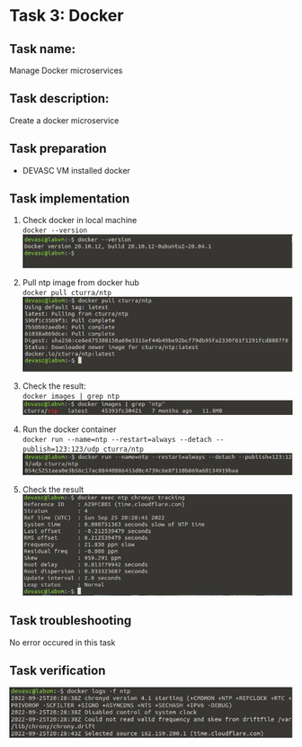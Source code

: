 # Task 3: Docker

## Task name: 
Manage Docker microservices

## Task description: 
Create a docker microservice

## Task preparation
- DEVASC VM installed docker

## Task implementation
1. Check docker in local machine      
`docker --version`    
![docker-version](task3.1screenshot.JPG) 

2. Pull ntp image from docker hub       
`docker pull cturra/ntp`
![docker pull](task3.2screenshot.JPG)

3. Check the result:       
`docker images | grep ntp`
![check images](task3.3screenshot.JPG)  

4. Run the docker container     
`docker run --name=ntp --restart=always --detach --publish=123:123/udp cturra/ntp`
![docker container](task3.4screenshot.JPG)

5. Check the result
![Result](task3.5screenshot.JPG)    
 
## Task troubleshooting
No error occured in this task

## Task verification
![Confirm task3](task3.6screenshot.JPG)
